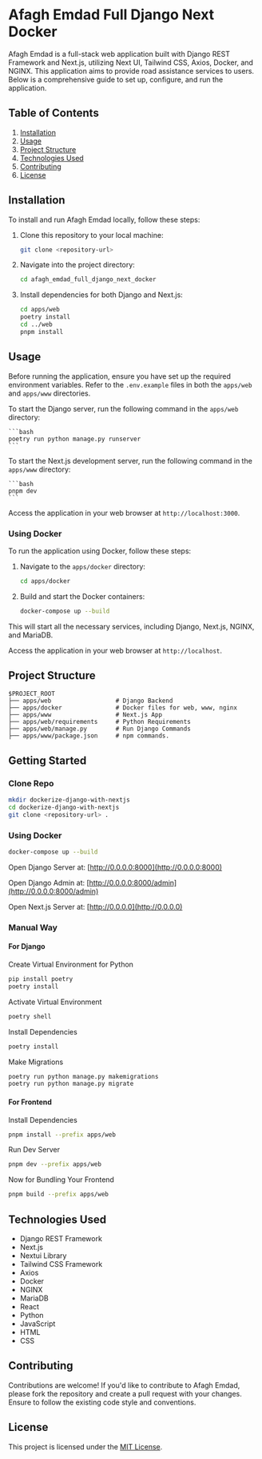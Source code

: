 # Afagh Emdad Full Django Next Docker

Afagh Emdad is a full-stack web application built with Django REST Framework and Next.js, utilizing Next UI, Tailwind CSS, Axios, Docker, and NGINX. This application aims to provide road assistance services to users. Below is a comprehensive guide to set up, configure, and run the application.

## Table of Contents

1. [Installation](#installation)
2. [Usage](#usage)
3. [Project Structure](#project-structure)
4. [Technologies Used](#technologies-used)
5. [Contributing](#contributing)
6. [License](#license)

## Installation

To install and run Afagh Emdad locally, follow these steps:

1. Clone this repository to your local machine:

    ```bash
    git clone <repository-url>
    ```

2. Navigate into the project directory:

    ```bash
    cd afagh_emdad_full_django_next_docker
    ```

3. Install dependencies for both Django and Next.js:

    ```bash
    cd apps/web
    poetry install
    cd ../web
    pnpm install
    ```

## Usage

Before running the application, ensure you have set up the required environment variables. Refer to the `.env.example` files in both the `apps/web` and `apps/www` directories.

To start the Django server, run the following command in the `apps/web` directory:

    ```bash
    poetry run python manage.py runserver
    ```

To start the Next.js development server, run the following command in the `apps/www` directory:

    ```bash
    pnpm dev
    ```

Access the application in your web browser at `http://localhost:3000`.

### Using Docker

To run the application using Docker, follow these steps:

1. Navigate to the `apps/docker` directory:

    ```bash
    cd apps/docker
    ```

2. Build and start the Docker containers:

    ```bash
    docker-compose up --build
    ```

This will start all the necessary services, including Django, Next.js, NGINX, and MariaDB.

Access the application in your web browser at `http://localhost`.

## Project Structure

```
$PROJECT_ROOT
├── apps/web                  # Django Backend
├── apps/docker               # Docker files for web, www, nginx
├── apps/www                  # Next.js App
├── apps/web/requirements     # Python Requirements
├── apps/web/manage.py        # Run Django Commands
├── apps/www/package.json     # npm commands.
```

## Getting Started

### Clone Repo

```bash
mkdir dockerize-django-with-nextjs
cd dockerize-django-with-nextjs
git clone <repository-url> .
```

### Using Docker

```bash
docker-compose up --build
```

Open Django Server at: [http://0.0.0.0:8000](http://0.0.0.0:8000)

Open Django Admin at: [http://0.0.0.0:8000/admin](http://0.0.0.0:8000/admin)

Open Next.js Server at: [http://0.0.0.0](http://0.0.0.0)

### Manual Way

#### For Django

Create Virtual Environment for Python

```bash
pip install poetry
poetry install
```

Activate Virtual Environment

```bash
poetry shell
```

Install Dependencies

```bash
poetry install
```

Make Migrations

```bash
poetry run python manage.py makemigrations
poetry run python manage.py migrate
```

#### For Frontend

Install Dependencies

```bash
pnpm install --prefix apps/web
```

Run Dev Server

```bash
pnpm dev --prefix apps/web
```

Now for Bundling Your Frontend

```bash
pnpm build --prefix apps/web
```

## Technologies Used

- Django REST Framework
- Next.js
- Nextui Library
- Tailwind CSS Framework
- Axios
- Docker
- NGINX
- MariaDB
- React
- Python
- JavaScript
- HTML
- CSS

## Contributing

Contributions are welcome! If you'd like to contribute to Afagh Emdad, please fork the repository and create a pull request with your changes. Ensure to follow the existing code style and conventions.

## License

This project is licensed under the [MIT License](LICENSE).